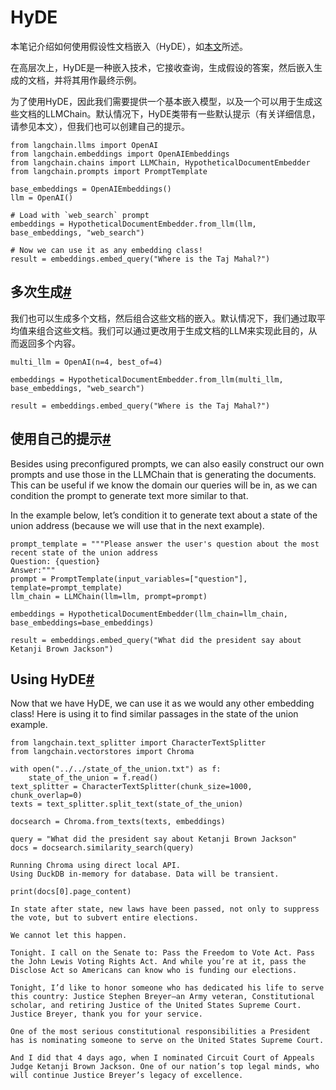 HyDE
=============

本笔记介绍如何使用假设性文档嵌入（HyDE），如[本文](https://arxiv.org/abs/2212.10496)所述。

在高层次上，HyDE是一种嵌入技术，它接收查询，生成假设的答案，然后嵌入生成的文档，并将其用作最终示例。

为了使用HyDE，因此我们需要提供一个基本嵌入模型，以及一个可以用于生成这些文档的LLMChain。默认情况下，HyDE类带有一些默认提示（有关详细信息，请参见本文），但我们也可以创建自己的提示。

```
from langchain.llms import OpenAI
from langchain.embeddings import OpenAIEmbeddings
from langchain.chains import LLMChain, HypotheticalDocumentEmbedder
from langchain.prompts import PromptTemplate

```

```
base_embeddings = OpenAIEmbeddings()
llm = OpenAI()

```

```
# Load with `web_search` prompt
embeddings = HypotheticalDocumentEmbedder.from_llm(llm, base_embeddings, "web_search")

```

```
# Now we can use it as any embedding class!
result = embeddings.embed_query("Where is the Taj Mahal?")

```

多次生成[#](#multiple-generations "本标题的永久链接")
-----------------------------------------

我们也可以生成多个文档，然后组合这些文档的嵌入。默认情况下，我们通过取平均值来组合这些文档。我们可以通过更改用于生成文档的LLM来实现此目的，从而返回多个内容。

```
multi_llm = OpenAI(n=4, best_of=4)

```

```
embeddings = HypotheticalDocumentEmbedder.from_llm(multi_llm, base_embeddings, "web_search")

```

```
result = embeddings.embed_query("Where is the Taj Mahal?")

```

使用自己的提示[#](#using-our-own-prompts "本标题的永久链接")
---------------------------------------------

Besides using preconfigured prompts, we can also easily construct our own prompts and use those in the LLMChain that is generating the documents. This can be useful if we know the domain our queries will be in, as we can condition the prompt to generate text more similar to that.

In the example below, let’s condition it to generate text about a state of the union address (because we will use that in the next example).

```
prompt_template = """Please answer the user's question about the most recent state of the union address
Question: {question}
Answer:"""
prompt = PromptTemplate(input_variables=["question"], template=prompt_template)
llm_chain = LLMChain(llm=llm, prompt=prompt)

```

```
embeddings = HypotheticalDocumentEmbedder(llm_chain=llm_chain, base_embeddings=base_embeddings)

```

```
result = embeddings.embed_query("What did the president say about Ketanji Brown Jackson")

```

Using HyDE[#](#using-hyde "Permalink to this headline")
-------------------------------------------------------

Now that we have HyDE, we can use it as we would any other embedding class! Here is using it to find similar passages in the state of the union example.

```
from langchain.text_splitter import CharacterTextSplitter
from langchain.vectorstores import Chroma

with open("../../state_of_the_union.txt") as f:
    state_of_the_union = f.read()
text_splitter = CharacterTextSplitter(chunk_size=1000, chunk_overlap=0)
texts = text_splitter.split_text(state_of_the_union)

```

```
docsearch = Chroma.from_texts(texts, embeddings)

query = "What did the president say about Ketanji Brown Jackson"
docs = docsearch.similarity_search(query)

```

```
Running Chroma using direct local API.
Using DuckDB in-memory for database. Data will be transient.

```

```
print(docs[0].page_content)

```

```
In state after state, new laws have been passed, not only to suppress the vote, but to subvert entire elections. 

We cannot let this happen. 

Tonight. I call on the Senate to: Pass the Freedom to Vote Act. Pass the John Lewis Voting Rights Act. And while you’re at it, pass the Disclose Act so Americans can know who is funding our elections. 

Tonight, I’d like to honor someone who has dedicated his life to serve this country: Justice Stephen Breyer—an Army veteran, Constitutional scholar, and retiring Justice of the United States Supreme Court. Justice Breyer, thank you for your service. 

One of the most serious constitutional responsibilities a President has is nominating someone to serve on the United States Supreme Court. 

And I did that 4 days ago, when I nominated Circuit Court of Appeals Judge Ketanji Brown Jackson. One of our nation’s top legal minds, who will continue Justice Breyer’s legacy of excellence.

```

